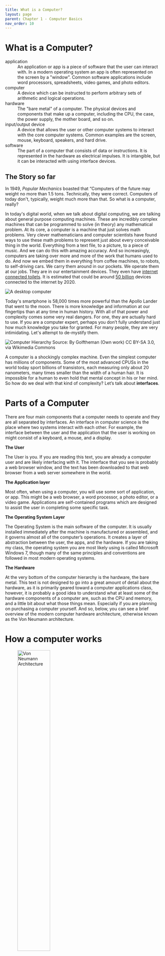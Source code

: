 ```yaml
---
title: What is a Computer?
layout: page
parent: Chapter 1 - Computer Basics
nav_order: 10
---
```


What is a Computer?
===================

<dl>
    <dt>
    application
    </dt>
    <dd>
    An application or app is a piece of software that the user can interact with. In a modern operating system an app is often represented on the screen by a "window". Common software applications include word processors, spreadsheets, video games, and photo editors.
    </dd>
    <dt>
    computer
    </dt>
    <dd>
    A device which can be instructed to perform arbitrary sets of arithmetic and logical operations.
    </dd>
    <dt>
    hardware
    </dt>
    <dd>
    The "bare metal" of a computer. The physical devices and components that make up a computer, including the CPU, the case, the power supply, the mother board, and so on.
    </dd>
    <dt>
    input/output device
    </dt>
    <dd>
    A device that allows the user or other computer systems to interact with the core computer systems. Common examples are the screen, mouse, keyboard, speakers, and hard drive.
    </dd>
    <dt>
    software
    </dt>
    <dd>
    The part of a computer that consists of data or instructions. It is represented in the hardware as electrical impulses. It is intangible, but it can be interacted with using interface devices.
    </dd>
</dl>

The Story so far
----------------

In 1949, *Popular Mechanics* boasted that “Computers of the future may
weight no more than 1.5 tons. Technically, they were correct. Computers
of today don't, typically, weight much more than that. So what is a
computer, really?

In today's digital world, when we talk about digital computing, we are
talking about general purpose computing machines. These are incredibly
complex machines that can be programmed to solve (in theory) any
mathematical problem. At its core, a computer is a machine that just
solves math problems. Very clever mathematicians and computer scientists
have found ways to use these math problems to represent just about every
conceivable thing in the world. Everything from a text file, to a
picture, to a piece of music. And we can do this with amazing accuracy.
And so increasingly, computers are taking over more and more of the work
that humans used to do. And now we embed them in everything from coffee
machines, to robots, to self-driving cars. We carry them around in our
pockets. We operate them at our jobs. They are in our entertainment
devices. They even have [internet connected
toilets](http://www.wired.com/insights/2014/04/toilet-role-internet-things).
It is estimated that could be around [50
billion](http://www.statista.com/statistics/471264/iot-number-of-connected-devices-worldwide/)
devices connected to the internet by 2020.

![A desktop computer](images/desktop_example.jpg)

Today's smartphone is 58,000 times more powerful than the Apollo Lander
that went to the moon. There is more knowledge and information at our
fingertips than at any time in human history. With all of that power and
complexity comes some very real dangers. For one, they are actually hard
to use. If you are a computer expert, perhaps you don’t fully understand
just how much knowledge you take for granted. For many people, they are
very intimidating. Let's attempt to de-mystify them.

![Computer Hierarchy **Source:** By Golftheman (Own work) [CC BY-SA
3.0](http://creativecommons.org/licenses/by-sa/3.0), via [Wikimedia
Commons](https://commons%20.wikimedia.org/wiki/File%3AOperating_system_placement.svg)](https://upload.wikimedia.org/wikipedia/commons/e/e1/Operating_system_placement.svg)

A computer is a shockingly complex machine. Even the simplest computer
has millions of components. Some of the most advanced CPUSs in the world
today sport billions of transistors, each measuring only about 20
nanometers, many times smaller than the width of a human hair. It is
impossible for a human to even hold that mental concept in his or her
mind. So how do we deal with that kind of complexity? Let’s talk about
**interfaces**.

Parts of a Computer
===================

There are four main components that a computer needs to operate and they
are all separated by interfaces. An interface in computer science is the
place where two systems interact with each other. For example, the
interface between the user and the application that the user is working
on might consist of a keyboard, a mouse, and a display.

**The User**

The User is you. If you are reading this text, you are already a
computer user and are likely interfacing with it. The interface that
you see is probably a web browser window, and the text has been
downloaded to that web browser from a web server somewhere in
the world.

**The Application layer**

Most often, when using a computer, you will use some sort of
application, or app. This might be a web browser, a word processor,
a photo editor, or a video game. Applications are self-contained
programs which are designed to assist the user in completing some
specific task.

**The Operating System Layer**

The Operating System is the main software of the computer. It is
usually installed immediately after the machine is manufactured or
assembled, and it governs almost all of the computer’s operations.
It creates a layer of abstraction between the user, the apps, and
the hardware. If you are taking my class, the operating system you
are most likely using is called Microsoft Windows 7, though many of
the same principles and conventions are followed in most modern
operating systems.

**The Hardware**

At the very bottom of the computer hierarchy is the hardware, the
bare metal. This text is not designed to go into a great amount of
detail about the hardware, as it is primarily geared toward a
computer applications class, however, it is probably a good idea to
understand what at least some of the hardware components of a
computer are, such as the CPU and memory, and a little bit about
what those things mean. Especially if you are planning on purchasing
a computer yourself. And so, below, you can see a brief overview of
the modern computer hardware architecture, otherwise known as the
Von Neumann architecture.

How a computer works
====================

<figure>
<img src="https://upload.wikimedia.org/wikipedia/commons/e/e5/Von_Neumann_Architecture.svg" alt="Von Neumann Architecture" width="50%">
<figcaption>Von Neumann Architecture By Kapooht (Own work) <a href="http://creativecommons.org/licenses/by-sa/3.0">CC BY-SA 3.0</a>, via <a href="https://commons.wikimedia.org/wiki/File%3AVon_Neumann_Architecture.svg">Wikimedia Commons</a></figcaption>

</figure>

The modern concept of a computer follows what’s known as the Von Neumann
architecture. What this means is actually pretty simple at its most
fundamental. There are three basic components: The computer itself,
input devices, and output devices. Let’s look at all three of these in
turn.

Inside the Computer
===================

![A Motherboard](../images/motherboard.png)

John von Neumann conceived of a very simple architecture which we still
use today. At its core, a computer has two main components, the Central
Processing Unit (the CPU), and a Memory Unit which today we typically
call RAM. A computer stores a "program" in memory (RAM), and then the
CPU asks the memory unit for the first step of the program (known as an
"instruction" and then executes it. It returns any result to memory and
then asks for the next step. Over and over until the program ends. Each
of these components can be broken further up into sub-components until
we get all the way down to the most fundamental parts of the CPU, the
transistors, which can be so small that more than four million of them
could fit in the period at the end of this sentence.

Perhaps the most beautiful thing about all of this? For most people,
none of that matters. For the sake of making digital technology
available to everyone, we have created interfaces that shield us from
all of that complexity. We don't have to worry about the file system,
the clock speed, or the instruction set on our CPU. All we need is to
know how to open the word processor so that we can get some work done or
start up [Steam](http://store.steampowered.com/) so that we can play a
video game.

Input/Output
============

![Common Interface Devices](images/mouse-keyboard.jpg)

It is a pretty poor computer that can’t do anything with the result of
some operation or computation. And so, almost all computers have some
way for a user or other agent to interact with it. The modern home
computer might have dozens of input/output devices attached to it. These
allow the user to interact with whatever program (or programs) are
running on the computer. Some are obvious, but others are a bit more
subtle.

**Input Devices**

-   Mouse
-   Keyboard
-   Scanner
-   Game Controller
-   Fingerprint Reader
-   Touchscreen
-   Microphone
-   GPS antenna
-   Bluetooth Chip

    **Output Devices**

-   Monitor
-   Touchscreen
-   Speakers
-   Haptic feedback (rumble feature on game controller)
-   Printer
-   Hard drive
-   Jumpdrive

Of course, this list could go on and on. Altogether, these devices are known as Input/Output devices, or I/O devices. Some home computers will have variations on these basic parts. For instance, a gamer might have a high-performance mouse and keyboard, or an XBox 360 controller. An artist might have a digital drawing tablet. A photographer might have a camera set up to transfer photos directly to the computer. Also, your car most likely has many small computers in it which monitor conditions in the car, such as engine temperature. That temperature sensor is an I/O device, and the fan that it it turns on when the temperature gets too high is also an I/O device. Anything that a computer uses to interact with a user or the outside world is a I/O device. 
